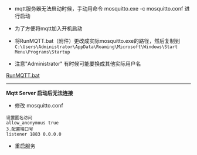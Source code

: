 
- mqtt服务器无法启动时候，手动用命令 mosquitto.exe -c mosquitto.conf 进行启动

- 为了方便将mqtt加入开机启动
- 将RunMQTT.bat（附件）更改成实际mosquitto.exe的路径，然后复制到
`
C:\Users\Administrator\AppData\Roaming\Microsoft\Windows\Start Menu\Programs\Startup		
`
- 注意"Administrator" 有时候可能要换成其他实际用户名


[RunMQTT.bat](../../../_resources/RunMQTT-1.bat)

*** 
**Mqtt Server 启动后无法连接**
-  修改 mosquitto.conf 
```
设置匿名访问
allow_anonymous true
3.配置端口号
listener 1883 0.0.0.0
```
- 重启服务
